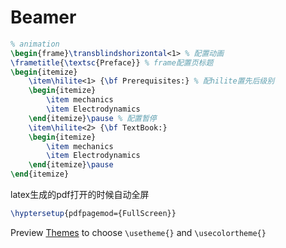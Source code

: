 # Beamer

```tex
% animation
\begin{frame}\transblindshorizontal<1> % 配置动画
\frametitle{\textsc{Preface}} % frame配置页标题
\begin{itemize}
    \item\hilite<1> {\bf Prerequisites:} % 配hilite置先后级别
    \begin{itemize}
        \item mechanics
        \item Electrodynamics
    \end{itemize}\pause % 配置暂停
    \item\hilite<2> {\bf TextBook:}
    \begin{itemize}
        \item mechanics
        \item Electrodynamics
    \end{itemize}\pause
\end{itemize}
```

latex生成的pdf打开的时候自动全屏

```tex
\hyptersetup{pdfpagemod={FullScreen}}
```

Preview [Themes](https://hartwork.org/beamer-theme-matrix/) to choose `\usetheme{}` and `\usecolortheme{}`